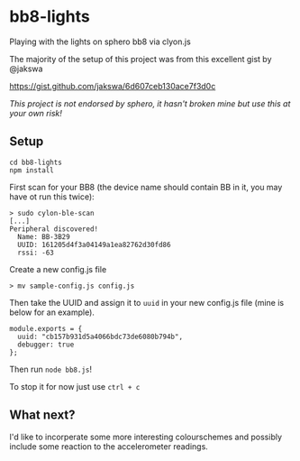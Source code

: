 # bb8-lights
Playing with the lights on sphero bb8 via clyon.js

The majority of the setup of this project was from this excellent gist by @jakswa 

https://gist.github.com/jakswa/6d607ceb130ace7f3d0c

*This project is not endorsed by sphero, it hasn't broken mine but use this at your own risk!*

## Setup

```
cd bb8-lights
npm install
```

First scan for your BB8 (the device name should contain BB in it, you may have ot run this twice):

```
> sudo cylon-ble-scan
[...]
Peripheral discovered!
  Name: BB-3B29
  UUID: 161205d4f3a04149a1ea82762d30fd86
  rssi: -63

```

Create a new config.js file

```
> mv sample-config.js config.js
```

Then take the UUID and assign it to `uuid` in your new config.js file (mine is below for an example).

```
module.exports = {
  uuid: "cb157b931d5a4066bdc73de6080b794b",
  debugger: true
};

```

Then run `node bb8.js`!

To stop it for now just use `ctrl + c`

## What next?

I'd like to incorperate some more interesting colourschemes and possibly include some reaction to the accelerometer readings.
